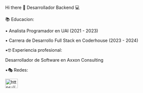 Hi there 👋
Desarrollador Backend 💻

📚 Educacion:

• Analista Programador en UAI (2021 - 2023)

• Carrera de Desarrollo Full Stack en Coderhouse (2023 - 2024)

•🤓 Experiencia profesional:

Desarrollador de Software en Axxon Consulting

•🎭 Redes:

<p align="left">
<a href="https://linkedin.com/in/https://www.linkedin.com/in/bautista-gaber-16b537230/" target="blank"><img align="center" src="https://raw.githubusercontent.com/rahuldkjain/github-profile-readme-generator/master/src/images/icons/Social/linked-in-alt.svg" alt="https://www.linkedin.com/in/bautista-gaber-16b537230/" height="30" width="40" /></a>
</p>
